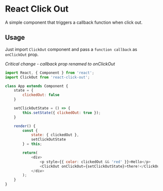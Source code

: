 # React Click Out

A simple component that triggers a callback function when click out.

## Usage

Just import `ClickOut` component and pass a `function callback` as `onClickOut` prop.

*Critical change - callback prop renamed to onClickOut*

```javascript
import React, { Component } from 'react';
import ClickOut from 'react-click-out';

class App extends Component {
    state = {
        clickedOut: false
    }

    setClickOutState = () => {
        this.setState({ clickedOut: true });
    }

    render() {
        const {
            state: { clickedOut },
            setClickOutState
        } = this;

        return(
            <div>
                <p style={{ color: clickedOut && 'red' }}>Hello</p>
                <ClickOut onClickOut={setClickOutState}>there!</ClickOut>
            </div>
        );
    }
}
```
